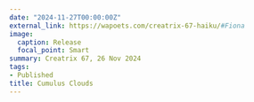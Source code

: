 ```yaml
---
date: "2024-11-27T00:00:00Z"
external_link: https://wapoets.com/creatrix-67-haiku/#Fiona
image:
  caption: Release 
  focal_point: Smart
summary: Creatrix 67, 26 Nov 2024
tags:
- Published
title: Cumulus Clouds
---
```

<!--
Image by Annette from Pixabay
-->